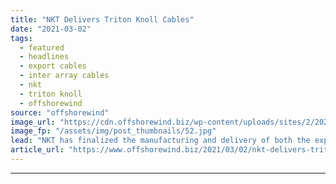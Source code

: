 ```yaml
---
title: "NKT Delivers Triton Knoll Cables"
date: "2021-03-02"
tags: 
  - featured
  - headlines
  - export cables
  - inter array cables
  - nkt
  - triton knoll
  - offshorewind
source: "offshorewind"
image_url: "https://cdn.offshorewind.biz/wp-content/uploads/sites/2/2021/03/02091003/NKT-Delivers-Triton-Knoll-Cables.jpg"
image_fp: "/assets/img/post_thumbnails/52.jpg"
lead: "NKT has finalized the manufacturing and delivery of both the export cable system and"
article_url: "https://www.offshorewind.biz/2021/03/02/nkt-delivers-triton-knoll-cables/"
---
```


---
